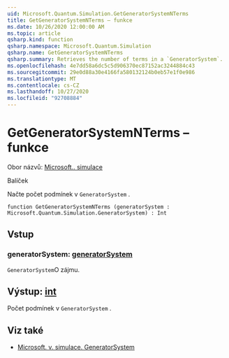 ```yaml
---
uid: Microsoft.Quantum.Simulation.GetGeneratorSystemNTerms
title: GetGeneratorSystemNTerms – funkce
ms.date: 10/26/2020 12:00:00 AM
ms.topic: article
qsharp.kind: function
qsharp.namespace: Microsoft.Quantum.Simulation
qsharp.name: GetGeneratorSystemNTerms
qsharp.summary: Retrieves the number of terms in a `GeneratorSystem`.
ms.openlocfilehash: 4e7dd58a6dc5c5d906370ec87152ac3244884c43
ms.sourcegitcommit: 29e0d88a30e4166fa580132124b0eb57e1f0e986
ms.translationtype: MT
ms.contentlocale: cs-CZ
ms.lasthandoff: 10/27/2020
ms.locfileid: "92708884"
---
```

# <a name="getgeneratorsystemnterms-function"></a>GetGeneratorSystemNTerms – funkce

Obor názvů: [Microsoft.. simulace](xref:Microsoft.Quantum.Simulation)

Balíček [](https://nuget.org/packages/)


Načte počet podmínek v `GeneratorSystem` .

```qsharp
function GetGeneratorSystemNTerms (generatorSystem : Microsoft.Quantum.Simulation.GeneratorSystem) : Int
```


## <a name="input"></a>Vstup

### <a name="generatorsystem--generatorsystem"></a>generatorSystem: [generatorSystem](xref:Microsoft.Quantum.Simulation.GeneratorSystem)

`GeneratorSystem`O zájmu.



## <a name="output--int"></a>Výstup: [int](xref:microsoft.quantum.lang-ref.int)

Počet podmínek v `GeneratorSystem` .

## <a name="see-also"></a>Viz také

- [Microsoft. v. simulace. GeneratorSystem](xref:Microsoft.Quantum.Simulation.GeneratorSystem)